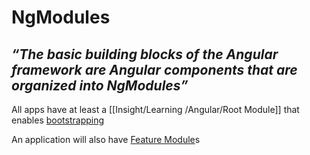 # NgModules

## *“The basic building blocks of the Angular framework are Angular components that are organized into NgModules”*

All apps have at least a [[Insight/Learning /Angular/Root Module]] that enables [bootstrapping](craftdocs://open?blockId=E9F751E6-B289-4DFC-A153-E34BDF65C887&spaceId=35b7910a-02c9-b6ae-7bc0-106a5eab9e46)

An application will also have [Feature Module](craftdocs://open?blockId=37BCCCDE-BD93-4AEB-BB39-4F281FD6B1AB&spaceId=35b7910a-02c9-b6ae-7bc0-106a5eab9e46)s

